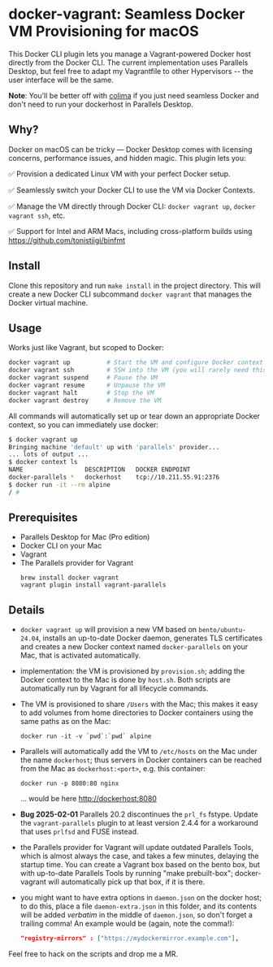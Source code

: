 # docker-vagrant: Seamless Docker VM Provisioning for macOS

This Docker CLI plugin lets you manage a Vagrant-powered Docker host
directly from the Docker CLI. The current implementation uses
Parallels Desktop, but feel free to adapt my Vagrantfile to other
Hypervisors -- the user interface will be the same.

**Note**: You'll be better off with
[colima](https://github.com/abiosoft/colima) if you just need seamless
Docker and don't need to run your dockerhost in Parallels Desktop.

## Why?
Docker on macOS can be tricky — Docker Desktop comes with licensing
concerns, performance issues, and hidden magic. This plugin lets you:

✅ Provision a dedicated Linux VM with your perfect Docker setup.

✅ Seamlessly switch your Docker CLI to use the VM via Docker Contexts.

✅ Manage the VM directly through Docker CLI: `docker vagrant up`,
`docker vagrant ssh`, etc.

✅ Support for Intel and ARM Macs, including cross-platform builds
using https://github.com/tonistiigi/binfmt

## Install
Clone this repository and run `make install` in the project
directory. This will create a new Docker CLI subcommand `docker
vagrant` that manages the Docker virtual machine.


## Usage
Works just like Vagrant, but scoped to Docker:

```bash
docker vagrant up          # Start the VM and configure Docker context
docker vagrant ssh         # SSH into the VM (you will rarely need this)
docker vagrant suspend     # Pause the VM
docker vagrant resume      # Unpause the VM
docker vagrant halt        # Stop the VM
docker vagrant destroy     # Remove the VM
```

All commands will automatically set up or tear down an appropriate
Docker context, so you can immediately use docker:

```bash
$ docker vagrant up
Bringing machine 'default' up with 'parallels' provider...
... lots of output ...
$ docker context ls
NAME                 DESCRIPTION   DOCKER ENDPOINT
docker-parallels *   dockerhost    tcp://10.211.55.91:2376
$ docker run -it --rm alpine
/ # 
```


## Prerequisites

- Parallels Desktop for Mac (Pro edition)
- Docker CLI on your Mac
- Vagrant
- The Parallels provider for Vagrant
  ``` shell
  brew install docker vagrant
  vagrant plugin install vagrant-parallels
  ```

## Details

- `docker vagrant up` will provision a new VM based on
  `bento/ubuntu-24.04`, installs an up-to-date Docker daemon,
  generates TLS certificates and creates a new Docker context named
  `docker-parallels` on your Mac, that is activated automatically.

- implementation: the VM is provisioned by `provision.sh`; adding the
  Docker context to the Mac is done by `host.sh`. Both scripts are
  automatically run by Vagrant for all lifecycle commands.

- The VM is provisioned to share `/Users` with the Mac; this makes
  it easy to add volumes from home directories to Docker containers
  using the same paths as on the Mac:
  ``` shell
  docker run -it -v `pwd`:`pwd` alpine
  ```

- Parallels will automatically add the VM to `/etc/hosts` on the Mac
  under the name `dockerhost`; thus servers in Docker containers can
  be reached from the Mac as `dockerhost:<port>`, e.g. this container:
  ``` shell
  docker run -p 8080:80 nginx
  ```
  ... would be here <http://dockerhost:8080>

- **Bug 2025-02-01** Parallels 20.2 discontinues the `prl_fs`
  fstype. Update the `vagrant-parallels` plugin to at least version
  2.4.4 for a workaround that uses `prlfsd` and FUSE instead.
  
- the Parallels provider for Vagrant will update outdated Parallels
  Tools, which is almost always the case, and takes a few minutes,
  delaying the startup time. You can create a Vagrant box based on the
  bento box, but with up-to-date Parallels Tools by running "make
  prebuilt-box"; docker-vagrant will automatically pick up that box,
  if it is there.
  
- you might want to have extra options in `daemon.json` on the docker
  host; to do this, place a file `daemon-extra.json` in this folder,
  and its contents will be added *verbatim* in the middle of
  `daemon.json`, so don't forget a trailing comma! An example would be
  (again, note the comma!):
  
  ``` json
  "registry-mirrors" : ["https://mydockermirror.example.com"],
  ```

Feel free to hack on the scripts and drop me a MR.
